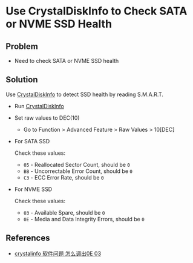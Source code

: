 # Use CrystalDiskInfo to Check SATA or NVME SSD Health

## Problem
* Need to check SATA or NVME SSD health

## Solution
Use [CrystalDiskInfo](https://crystalmark.info/en/software/crystaldiskinfo/) to detect SSD health by reading S.M.A.R.T.

* Run [CrystalDiskInfo](https://crystalmark.info/en/software/crystaldiskinfo/)
* Set raw values to DEC(10)
  * Go to Function > Advanced Feature > Raw Values > 10[DEC]
* For SATA SSD

  Check these values:
  * `05` - Reallocated Sector Count, should be `0`
  * `BB` - Uncorrectable Error Count, should be `0`
  * `C3` - ECC Error Rate, should be `0`

* For NVME SSD

  Check these values:
  * `03` - Available Spare, should be `0`
  * `0E` - Media and Data Integrity Errors, should be `0`

## References
* [crystalinfo 软件问题 怎么调出0E 03](https://tieba.baidu.com/p/8553773709)
